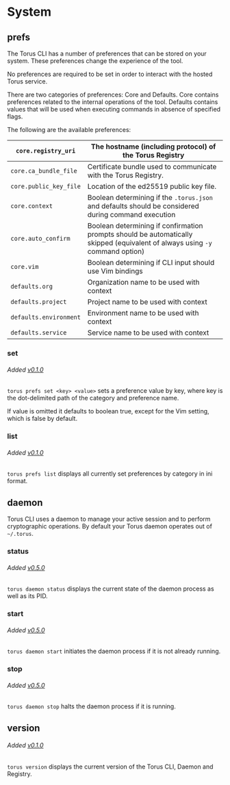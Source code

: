 # System

## prefs
The Torus CLI has a number of preferences that can be stored on your system. These preferences change the experience of the tool.

No preferences are required to be set in order to interact with the hosted Torus service.

There are two categories of preferences: Core and Defaults. Core contains preferences related to the internal operations of the tool. Defaults contains values that will be used when executing commands in absence of specified flags.

The following are the available preferences:

`core.registry_uri` | The hostname (including protocol) of the Torus Registry
---- | ----
`core.ca_bundle_file` | Certificate bundle used to communicate with the Torus Registry.
`core.public_key_file` | Location of the ed25519 public key file.
`core.context` | Boolean determining if the `.torus.json` and defaults should be considered during command execution
`core.auto_confirm` | Boolean determining if confirmation prompts should be automatically skipped (equivalent of always using `-y` command option)
`core.vim` | Boolean determining if CLI input should use Vim bindings
`defaults.org` | Organization name to be used with context
`defaults.project` | Project name to be used with context
`defaults.environment` | Environment name to be used with context
`defaults.service` | Service name to be used with context

### set
###### Added [v0.1.0](https://github.com/manifoldco/torus-cli/blob/master/CHANGELOG.md)

`torus prefs set <key> <value>` sets a preference value by key, where key is the dot-delimited path of the category and preference name.

If value is omitted it defaults to boolean true, except for the Vim setting, which is false by default.

### list
###### Added [v0.1.0](https://github.com/manifoldco/torus-cli/blob/master/CHANGELOG.md)

`torus prefs list` displays all currently set preferences by category in ini format.

## daemon
Torus CLI uses a daemon to manage your active session and to perform cryptographic operations. By default your Torus daemon operates out of `~/.torus`.

### status
###### Added [v0.5.0](https://github.com/manifoldco/torus-cli/blob/master/CHANGELOG.md)

`torus daemon status` displays the current state of the daemon process as well as its PID.

### start
###### Added [v0.5.0](https://github.com/manifoldco/torus-cli/blob/master/CHANGELOG.md)

`torus daemon start` initiates the daemon process if it is not already running.

### stop
###### Added [v0.5.0](https://github.com/manifoldco/torus-cli/blob/master/CHANGELOG.md)

`torus daemon stop` halts the daemon process if it is running.

## version
###### Added [v0.1.0](https://github.com/manifoldco/torus-cli/blob/master/CHANGELOG.md)

`torus version` displays the current version of the Torus CLI, Daemon and Registry.
